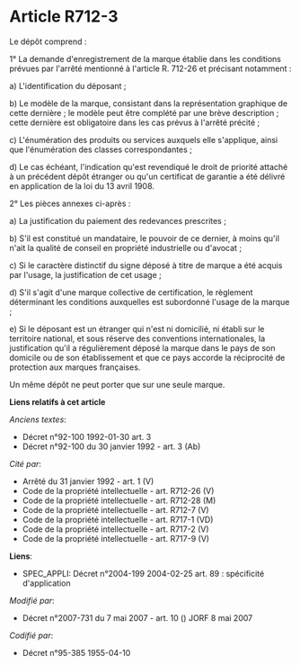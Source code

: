 # Article R712-3

Le dépôt comprend : 

1° La demande d'enregistrement de la marque établie dans les conditions prévues par l'arrêté mentionné à l'article R. 712-26
et précisant notamment : 

a) L'identification du déposant ; 

b) Le modèle de la marque, consistant dans la représentation graphique de cette dernière ; le modèle peut être complété par
une brève description ; cette dernière est obligatoire dans les cas prévus à l'arrêté précité ; 

c) L'énumération des produits ou services auxquels elle s'applique, ainsi que l'énumération des classes correspondantes ; 

d) Le cas échéant, l'indication qu'est revendiqué le droit de priorité attaché à un précédent dépôt étranger ou qu'un
certificat de garantie a été délivré en application de la loi du 13 avril 1908.

2° Les pièces annexes ci-après : 

a) La justification du paiement des redevances prescrites ; 

b) S'il est constitué un mandataire, le pouvoir de ce dernier, à moins qu'il n'ait la qualité de conseil en propriété
industrielle ou d'avocat ; 

c) Si le caractère distinctif du signe déposé à titre de marque a été acquis par l'usage, la justification de cet usage ; 

d) S'il s'agit d'une marque collective de certification, le règlement déterminant les conditions auxquelles est subordonné
l'usage de la marque ; 

e) Si le déposant est un étranger qui n'est ni domicilié, ni établi sur le territoire national, et sous réserve des
conventions internationales, la justification qu'il a régulièrement déposé la marque dans le pays de son domicile ou de son
établissement et que ce pays accorde la réciprocité de protection aux marques françaises. 

Un même dépôt ne peut porter que sur une seule marque.

**Liens relatifs à cet article**

_Anciens textes_:

  - Décret n°92-100 1992-01-30 art. 3
  - Décret n°92-100 du 30 janvier 1992 - art. 3 (Ab)

_Cité par_:

  - Arrêté du 31 janvier 1992 - art. 1 (V)
  - Code de la propriété intellectuelle - art. R712-26 (V)
  - Code de la propriété intellectuelle - art. R712-28 (M)
  - Code de la propriété intellectuelle - art. R712-7 (V)
  - Code de la propriété intellectuelle - art. R717-1 (VD)
  - Code de la propriété intellectuelle - art. R717-2 (V)
  - Code de la propriété intellectuelle - art. R717-9 (V)

**Liens**:

  - SPEC_APPLI: Décret n°2004-199 2004-02-25 art. 89 : spécificité d'application

_Modifié par_:

  - Décret n°2007-731 du 7 mai 2007 - art. 10 () JORF 8 mai 2007

_Codifié par_:

  - Décret n°95-385 1955-04-10
